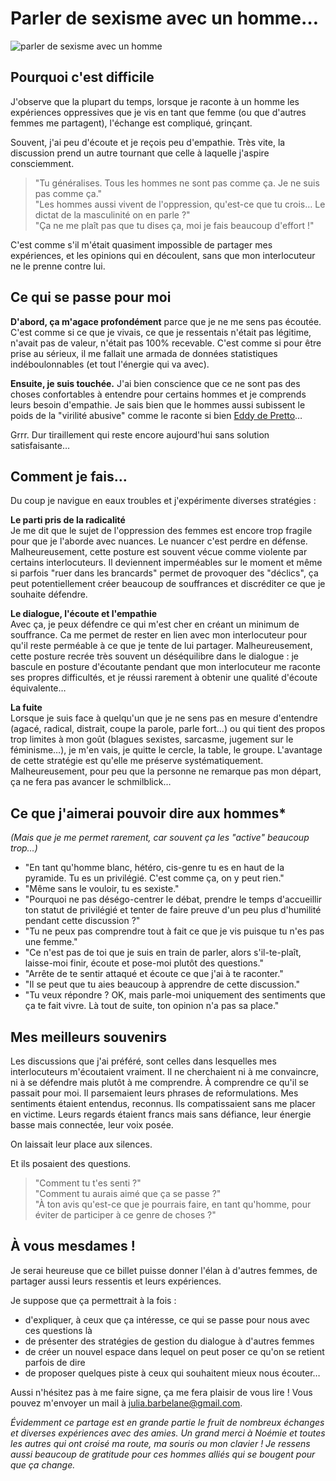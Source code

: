 # Parler de sexisme avec un homme… 

![parler de sexisme avec un homme](https://raw.githubusercontent.com/Julia-barbelane/reflexions/master/photos/parler-de-sexisme-avec-un-homme.png)

## Pourquoi c'est difficile

J'observe que la plupart du temps, lorsque je raconte à un homme les expériences oppressives que je vis en tant que femme (ou que d'autres femmes me partagent), l'échange est compliqué, grinçant. 

Souvent, j'ai peu d'écoute et je reçois peu d'empathie. Très vite, la discussion prend un autre tournant que celle à laquelle j'aspire consciemment. 

> "Tu généralises. Tous les hommes ne sont pas comme ça. Je ne suis pas comme ça."  
> "Les hommes aussi vivent de l'oppression, qu'est-ce que tu crois… Le dictat de la masculinité on en parle ?"  
> "Ça ne me plaît pas que tu dises ça, moi je fais beaucoup d'effort !"  

C'est comme s'il m'était quasiment impossible de partager mes expériences, et les opinions qui en découlent, sans que mon interlocuteur ne le prenne contre lui. 

## Ce qui se passe pour moi

**D'abord, ça m'agace profondément** parce que je ne me sens pas écoutée. C'est comme si ce que je vivais, ce que je ressentais n'était pas légitime, n'avait pas de valeur, n'était pas 100% recevable. C'est comme si pour être prise au sérieux, il me fallait une armada de données statistiques indéboulonnables (et tout l'énergie qui va avec).  

**Ensuite, je suis touchée.** J'ai bien conscience que ce ne sont pas des choses confortables à entendre pour certains hommes et je comprends leurs besoin d'empathie. Je sais bien que le hommes aussi subissent le poids de la "virilité abusive" comme le raconte si bien [Eddy de Pretto](https://www.youtube.com/watch?v=XfbM3LD0D9Q)… 

Grrr. Dur tiraillement qui reste encore aujourd'hui sans solution satisfaisante…

## Comment je fais…

Du coup je navigue en eaux troubles et j'expérimente diverses stratégies :

**Le parti pris de la radicalité**  
Je me dit que le sujet de l'oppression des femmes est encore trop fragile pour que je l'aborde avec nuances. Le nuancer c'est perdre en défense. Malheureusement, cette posture est souvent vécue comme violente par certains interlocuteurs. Il deviennent imperméables sur le moment et même si parfois "ruer dans les brancards" permet de provoquer des "déclics", ça peut potentiellement créer beaucoup de souffrances et discréditer ce que je souhaite défendre.

**Le dialogue, l'écoute et l'empathie**  
Avec ça, je peux défendre ce qui m'est cher en créant un minimum de souffrance. Ca me permet de rester en lien avec mon interlocuteur pour qu'il reste perméable à ce que je tente de lui partager. Malheureusement, cette posture recrée très souvent un déséquilibre dans le dialogue : je bascule en posture d'écoutante pendant que mon interlocuteur me raconte ses propres difficultés, et je réussi rarement à obtenir une qualité d'écoute équivalente… 

**La fuite**  
Lorsque je suis face à quelqu'un que je ne sens pas en mesure d'entendre (agacé, radical, distrait, coupe la parole, parle fort…) ou qui tient des propos trop limites à mon goût (blagues sexistes, sarcasme, jugement sur le féminisme…), je m'en vais, je quitte le cercle, la table, le groupe. L'avantage de cette stratégie est qu'elle me préserve systématiquement. Malheureusement, pour peu que la personne ne remarque pas mon départ, ça ne fera pas avancer le schmilblick…

## Ce que j'aimerai pouvoir dire aux hommes* 

*(Mais que je me permet rarement, car souvent ça les "active" beaucoup trop…)*

- "En tant qu'homme blanc, hétéro, cis-genre tu es en haut de la pyramide. Tu es un privilégié. C'est comme ça, on y peut rien."  
- "Même sans le vouloir, tu es sexiste."  
- "Pourquoi ne pas déségo-centrer le débat, prendre le temps d'accueillir ton statut de privilégié et tenter de faire preuve d'un peu plus d'humilité pendant cette discussion ?"
- "Tu ne peux pas comprendre tout à fait ce que je vis puisque tu n'es pas une femme."  
- "Ce n'est pas de toi que je suis en train de parler, alors s'il-te-plaît, laisse-moi finir, écoute et pose-moi plutôt des questions."  
- "Arrête de te sentir attaqué et écoute ce que j'ai à te raconter."  
- "Il se peut que tu aies beaucoup à apprendre de cette discussion."  
- "Tu veux répondre ? OK, mais parle-moi uniquement des sentiments que ça te fait vivre. Là tout de suite, ton opinion n'a pas sa place."

## Mes meilleurs souvenirs

Les discussions que j'ai préféré, sont celles dans lesquelles mes interlocuteurs m'écoutaient vraiment. Il ne cherchaient ni à me convaincre, ni à se défendre mais plutôt à me comprendre. À comprendre ce qu'il se passait pour moi. Il parsemaient leurs phrases de reformulations. Mes sentiments étaient entendus, reconnus. Ils compatissaient sans me placer en victime. Leurs regards étaient francs mais sans défiance, leur énergie basse mais connectée, leur voix posée.

On laissait leur place aux silences. 

Et ils posaient des questions. 

> "Comment tu t'es senti ?"  
> "Comment tu aurais aimé que ça se passe ?"  
> "À ton avis qu'est-ce que je pourrais faire, en tant qu'homme, pour éviter de participer à ce genre de choses ?"  

## À vous mesdames !

Je serai heureuse que ce billet puisse donner l'élan à d'autres femmes, de partager aussi leurs ressentis et leurs expériences. 

Je suppose que ça permettrait à la fois :
- d'expliquer, à ceux que ça intéresse, ce qui se passe pour nous avec ces questions là
- de présenter des stratégies de gestion du dialogue à d'autres femmes
- de créer un nouvel espace dans lequel on peut poser ce qu'on se retient parfois de dire
- de proposer quelques piste à ceux qui souhaitent mieux nous écouter…

Aussi n'hésitez pas à me faire signe, ça me fera plaisir de vous lire !  Vous pouvez m'envoyer un mail à julia.barbelane@gmail.com.

*Évidemment ce partage est en grande partie le fruit de nombreux échanges et diverses expériences avec des amies. Un grand merci à Noémie et toutes les autres qui ont croisé ma route, ma souris ou mon clavier ! Je ressens aussi beaucoup de gratitude pour ces hommes alliés qui se bougent pour que ça change.*
